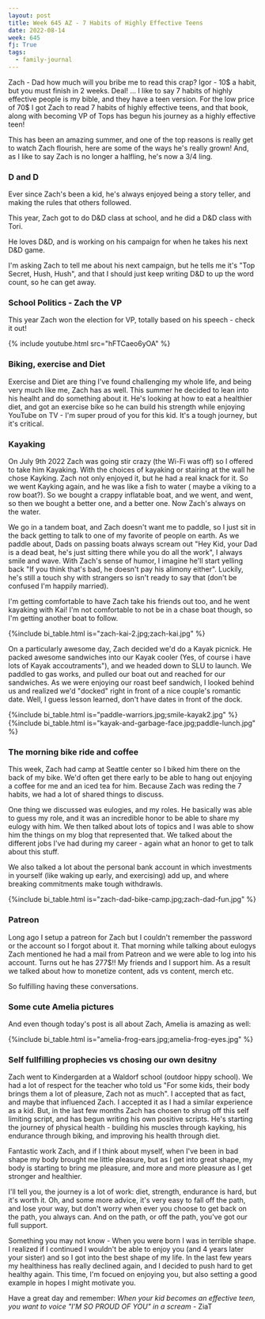 ```yaml
---
layout: post
title: Week 645 AZ - 7 Habits of Highly Effective Teens
date: 2022-08-14
week: 645
fj: True
tags:
  - family-journal
---
```


Zach - Dad how much will you bribe me to read this crap? Igor - 10\$ a habit, but you must finish in 2 weeks. Deal! ... I like to say 7 habits of highly effective people is my bible, and they have a teen version. For the low price of 70\$ I got Zach to read 7 habits of highly effective teens, and that book, along with becoming VP of Tops has begun his journey as a highly effective teen!

This has been an amazing summer, and one of the top reasons is really get to watch Zach flourish, here are some of the ways he's really grown! And, as I like to say Zach is no longer a halfling, he's now a 3/4 ling.

### D and D

Ever since Zach's been a kid, he's always enjoyed being a story teller, and making the rules that others followed.

This year, Zach got to do D&D class at school, and he did a D&D class with Tori.

He loves D&D, and is working on his campaign for when he takes his next D&D game.

I'm asking Zach to tell me about his next campaign, but he tells me it's "Top Secret, Hush, Hush", and that I should just keep writing D&D to up the word count, so he can get away.

### School Politics - Zach the VP

This year Zach won the election for VP, totally based on his speech - check it out!

{% include youtube.html src="hFTCaeo6yOA" %}

### Biking, exercise and Diet

Exercise and Diet are thing I've found challenging my whole life, and being very much like me, Zach has as well. This summer he decided to lean into his healht and do something about it. He's looking at how to eat a healthier diet, and got an exercise bike so he can build his strength while enjoying YouTube on TV - I'm super proud of you for this kid. It's a tough journey, but it's critical.

### Kayaking

On July 9th 2022 Zach was going stir crazy (the Wi-Fi was off) so I offered to take him Kayaking. With the choices of kayaking or stairing at the wall he chose Kayking. Zach not only enjoyed it, but he had a real knack for it. So we went Kayking again, and he was like a fish to water ( maybe a viking to a row boat?). So we bought a crappy inflatable boat, and we went, and went, so then we bought a better one, and a better one. Now Zach's always on the water.

We go in a tandem boat, and Zach doesn't want me to paddle, so I just sit in the back getting to talk to one of my favorite of people on earth. As we paddle about, Dads on passing boats always scream out "Hey Kid, your Dad is a dead beat, he's just sitting there while you do all the work", I always smile and wave. With Zach's sense of humor, I imagine he'll start yelling back "If you think that's bad, he doesn't pay his alimony either". Luckily, he's still a touch shy with strangers so isn't ready to say that (don't be confused I'm happily married).

I'm getting comfortable to have Zach take his friends out too, and he went kayaking with Kai! I'm not comfortable to not be in a chase boat though, so I'm getting another boat to follow.

{%include bi_table.html is="zach-kai-2.jpg;zach-kai.jpg" %}

On a particularly awesome day, Zach decided we'd do a Kayak picnick. He packed awesome sandwiches into our Kayak cooler (Yes, of course i have lots of Kayak accoutraments"), and we headed down to SLU to launch. We paddled to gas works, and pulled our boat out and reached for our sandwiches. As we were enjoying our roast beef sandwich, I looked behind us and realized we'd "docked" right in front of a nice couple's romantic date. Well, I guess lesson learned, don't have dates in front of the dock.

{%include bi_table.html is="paddle-warriors.jpg;smile-kayak2.jpg" %}
{%include bi_table.html is="kayak-and-garbage-face.jpg;paddle-lunch.jpg" %}

### The morning bike ride and coffee

This week, Zach had camp at Seattle center so I biked him there on the back of my bike. We'd often get there early to be able to hang out enjoying a coffee for me and an iced tea for him. Because Zach was reding the 7 habits, we had a lot of shared things to discuss.

One thing we discussed was eulogies, and my roles. He basically was able to guess my role, and it was an incredible honor to be able to share my eulogy with him. We then talked about lots of topics and I was able to show him the things on my blog that represented that. We talked about the different jobs I've had during my career - again what an honor to get to talk about this stuff.

We also talked a lot about the personal bank account in which investments in yourself (like waking up early, and exercising) add up, and where breaking commitments make tough withdrawls.

{%include bi_table.html is="zach-dad-bike-camp.jpg;zach-dad-fun.jpg" %}

### Patreon

Long ago I setup a patreon for Zach but I couldn't remember the password or the account so I forgot about it. That morning while talking about eulogys Zach mentioned he had a mail from Patreon and we were able to log into his account. Turns out he has 277\$!! My friends and I support him. As a result we talked about how to monetize content, ads vs content, merch etc.

So fulfilling having these conversations.

### Some cute Amelia pictures

And even though today's post is all about Zach, Amelia is amazing as well:

{%include bi_table.html is="amelia-frog-ears.jpg;amelia-frog-eyes.jpg" %}

### Self fullfilling prophecies vs chosing our own desitny

Zach went to Kindergarden at a Waldorf school (outdoor hippy school). We had a lot of respect for the teacher who told us "For some kids, their body brings them a lot of pleasure, Zach not as much". I accepted that as fact, and maybe that influenced Zach. I accepted it as I had a similar experience as a kid. But, in the last few months Zach has chosen to shrug off this self limiting script, and has begun writing his own positive scripts. He's starting the journey of physical health - building his muscles through kayking, his endurance through biking, and improving his health through diet.

Fantastic work Zach, and if I think about myself, when I've been in bad shape my body brought me little pleasure, but as I get into great shape, my body is starting to bring me pleasure, and more and more pleasure as I get stronger and healthier.

I'll tell you, the journey is a lot of work: diet, strength, endurance is hard, but it's worth it. Oh, and some more advice, it's very easy to fall off the path, and lose your way, but don't worry when ever you choose to get back on the path, you always can. And on the path, or off the path, you've got our full support.

Something you may not know - When you were born I was in terrible shape. I realized if I continued I wouldn't be able to enjoy you (and 4 years later your sister) and so I got into the best shape of my life. In the last few years my healthiness has really declined again, and I decided to push hard to get healthy again. This time, I'm focued on enjoying you, but also setting a good example in hopes I might motivate you.

Have a great day and remember: _When your kid becomes an effective teen, you want to voice "I'M SO PROUD OF YOU" in a scream_ - ZiaT
